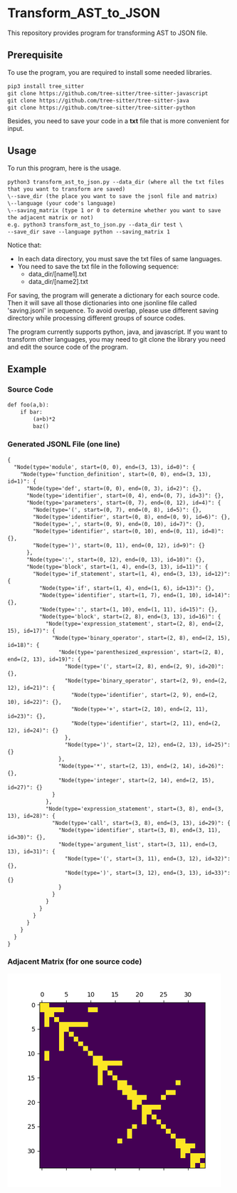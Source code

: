 # Transform_AST_to_JSON

This repository provides program for transforming AST to JSON file.

## Prerequisite

To use the program, you are required to install some needed libraries.

```
pip3 install tree_sitter
git clone https://github.com/tree-sitter/tree-sitter-javascript
git clone https://github.com/tree-sitter/tree-sitter-java
git clone https://github.com/tree-sitter/tree-sitter-python
```

Besides, you need to save your code in a **txt** file that is more convenient for input.

## Usage

To run this program, here is the usage.

```
python3 transform_ast_to_json.py --data_dir (where all the txt files that you want to transform are saved) 
\--save_dir (the place you want to save the jsonl file and matrix) 
\--language (your code's language) 
\--saving_matrix (type 1 or 0 to determine whether you want to save the adjacent matrix or not)
e.g. python3 transform_ast_to_json.py --data_dir test \
--save_dir save --language python --saving_matrix 1
```

Notice that:

- In each data directory, you must save the txt files of same languages.
- You need to save the txt file in the following sequence:
  - data_dir/[name1].txt
  - data_dir/[name2].txt

For saving, the program will generate a dictionary for each source code. Then it will save all those dictionaries into one jsonline file called 'saving.jsonl' in sequence. To avoid overlap, please use different saving directory while processing different groups of source codes.

The program currently supports python, java, and javascript. If you want to transform other languages, you may need to git clone the library you need and edit the source code of the program. 

## Example

### Source Code

```
def foo(a,b):
    if bar:
        (a+b)*2
        baz()
```

### Generated JSONL File (one line)

```
{
  "Node(type='module', start=(0, 0), end=(3, 13), id=0)": {
    "Node(type='function_definition', start=(0, 0), end=(3, 13), id=1)": {
      "Node(type='def', start=(0, 0), end=(0, 3), id=2)": {},
      "Node(type='identifier', start=(0, 4), end=(0, 7), id=3)": {},
      "Node(type='parameters', start=(0, 7), end=(0, 12), id=4)": {
        "Node(type='(', start=(0, 7), end=(0, 8), id=5)": {},
        "Node(type='identifier', start=(0, 8), end=(0, 9), id=6)": {},
        "Node(type=',', start=(0, 9), end=(0, 10), id=7)": {},
        "Node(type='identifier', start=(0, 10), end=(0, 11), id=8)": {},
        "Node(type=')', start=(0, 11), end=(0, 12), id=9)": {}
      },
      "Node(type=':', start=(0, 12), end=(0, 13), id=10)": {},
      "Node(type='block', start=(1, 4), end=(3, 13), id=11)": {
        "Node(type='if_statement', start=(1, 4), end=(3, 13), id=12)": {
          "Node(type='if', start=(1, 4), end=(1, 6), id=13)": {},
          "Node(type='identifier', start=(1, 7), end=(1, 10), id=14)": {},
          "Node(type=':', start=(1, 10), end=(1, 11), id=15)": {},
          "Node(type='block', start=(2, 8), end=(3, 13), id=16)": {
            "Node(type='expression_statement', start=(2, 8), end=(2, 15), id=17)": {
              "Node(type='binary_operator', start=(2, 8), end=(2, 15), id=18)": {
                "Node(type='parenthesized_expression', start=(2, 8), end=(2, 13), id=19)": {
                  "Node(type='(', start=(2, 8), end=(2, 9), id=20)": {},
                  "Node(type='binary_operator', start=(2, 9), end=(2, 12), id=21)": {
                    "Node(type='identifier', start=(2, 9), end=(2, 10), id=22)": {},
                    "Node(type='+', start=(2, 10), end=(2, 11), id=23)": {},
                    "Node(type='identifier', start=(2, 11), end=(2, 12), id=24)": {}
                  },
                  "Node(type=')', start=(2, 12), end=(2, 13), id=25)": {}
                },
                "Node(type='*', start=(2, 13), end=(2, 14), id=26)": {},
                "Node(type='integer', start=(2, 14), end=(2, 15), id=27)": {}
              }
            },
            "Node(type='expression_statement', start=(3, 8), end=(3, 13), id=28)": {
              "Node(type='call', start=(3, 8), end=(3, 13), id=29)": {
                "Node(type='identifier', start=(3, 8), end=(3, 11), id=30)": {},
                "Node(type='argument_list', start=(3, 11), end=(3, 13), id=31)": {
                  "Node(type='(', start=(3, 11), end=(3, 12), id=32)": {},
                  "Node(type=')', start=(3, 12), end=(3, 13), id=33)": {}
                }
              }
            }
          }
        }
      }
    }
  }
}
```

### Adjacent Matrix (for one source code)

![Figure_1](Figure_1.png)